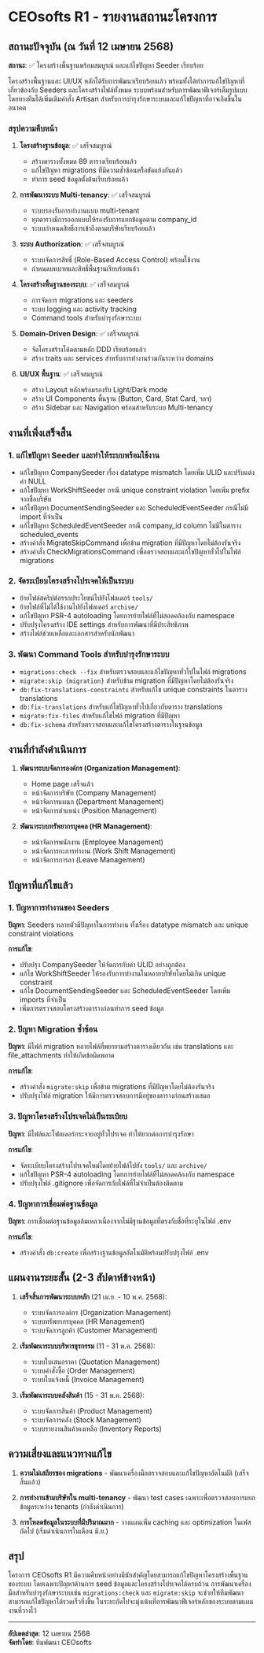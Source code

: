 # CEOsofts R1 - รายงานสถานะโครงการ

## สถานะปัจจุบัน (ณ วันที่ 12 เมษายน 2568)

**สถานะ**: ✅ โครงสร้างพื้นฐานพร้อมสมบูรณ์ และแก้ไขปัญหา Seeder เรียบร้อย

โครงสร้างพื้นฐานและ UI/UX หลักได้รับการพัฒนาเรียบร้อยแล้ว พร้อมทั้งได้ทำการแก้ไขปัญหาที่เกี่ยวข้องกับ Seeders และโครงสร้างไฟล์ทั้งหมด ระบบพร้อมสำหรับการพัฒนาฟีเจอร์เต็มรูปแบบ โดยทางทีมได้เพิ่มเติมคำสั่ง Artisan สำหรับการบำรุงรักษาระบบและแก้ไขปัญหาที่อาจเกิดขึ้นในอนาคต

### สรุปความคืบหน้า

1. **โครงสร้างฐานข้อมูล**: ✅ เสร็จสมบูรณ์

    - สร้างตารางทั้งหมด 89 ตารางเรียบร้อยแล้ว
    - แก้ไขปัญหา migrations ที่มีความซ้ำซ้อนหรือขัดแย้งกันแล้ว
    - ทำการ seed ข้อมูลตั้งต้นเรียบร้อยแล้ว

2. **การพัฒนาระบบ Multi-tenancy**: ✅ เสร็จสมบูรณ์

    - ระบบรองรับการทำงานแบบ multi-tenant
    - ทุกตารางมีการออกแบบให้รองรับการแยกข้อมูลตาม company_id
    - ระบบกำหนดสิทธิ์การเข้าถึงตามบริษัทเรียบร้อยแล้ว

3. **ระบบ Authorization**: ✅ เสร็จสมบูรณ์

    - ระบบจัดการสิทธิ์ (Role-Based Access Control) พร้อมใช้งาน
    - กำหนดบทบาทและสิทธิ์พื้นฐานเรียบร้อยแล้ว

4. **โครงสร้างพื้นฐานของระบบ**: ✅ เสร็จสมบูรณ์

    - การจัดการ migrations และ seeders
    - ระบบ logging และ activity tracking
    - Command tools สำหรับบำรุงรักษาระบบ

5. **Domain-Driven Design**: ✅ เสร็จสมบูรณ์

    - จัดโครงสร้างโค้ดตามหลัก DDD เรียบร้อยแล้ว
    - สร้าง traits และ services สำหรับการทำงานร่วมกันระหว่าง domains

6. **UI/UX พื้นฐาน**: ✅ เสร็จสมบูรณ์
    - สร้าง Layout หลักพร้อมรองรับ Light/Dark mode
    - สร้าง UI Components พื้นฐาน (Button, Card, Stat Card, ฯลฯ)
    - สร้าง Sidebar และ Navigation พร้อมสำหรับระบบ Multi-tenancy

## งานที่เพิ่งเสร็จสิ้น

### 1. แก้ไขปัญหา Seeder และทำให้ระบบพร้อมใช้งาน

- แก้ไขปัญหา CompanySeeder เรื่อง datatype mismatch โดยเพิ่ม ULID และปรับแต่งค่า NULL
- แก้ไขปัญหา WorkShiftSeeder กรณี unique constraint violation โดยเพิ่ม prefix จากชื่อบริษัท
- แก้ไขปัญหา DocumentSendingSeeder และ ScheduledEventSeeder กรณีไม่มี import ที่จำเป็น
- แก้ไขปัญหา ScheduledEventSeeder กรณี company_id column ไม่มีในตาราง scheduled_events
- สร้างคำสั่ง MigrateSkipCommand เพื่อข้าม migration ที่มีปัญหาโดยไม่ต้องรันจริง
- สร้างคำสั่ง CheckMigrationsCommand เพื่อตรวจสอบและแก้ไขปัญหาทั่วไปในไฟล์ migrations

### 2. จัดระเบียบโครงสร้างโปรเจคให้เป็นระบบ

- ย้ายไฟล์สคริปต์อรรถประโยชน์ไปยังโฟลเดอร์ `tools/`
- ย้ายไฟล์ที่ไม่ได้ใช้งานไปยังโฟลเดอร์ `archive/`
- แก้ไขปัญหา PSR-4 autoloading โดยการย้ายไฟล์ที่ไม่สอดคล้องกับ namespace
- ปรับปรุงโครงสร้าง IDE settings สำหรับการพัฒนาที่มีประสิทธิภาพ
- สร้างไฟล์ช่วยเหลือและเอกสารสำหรับนักพัฒนา

### 3. พัฒนา Command Tools สำหรับบำรุงรักษาระบบ

-   `migrations:check --fix` สำหรับตรวจสอบและแก้ไขปัญหาทั่วไปในไฟล์ migrations
-   `migrate:skip {migration}` สำหรับข้าม migration ที่มีปัญหาโดยไม่ต้องรันจริง
-   `db:fix-translations-constraints` สำหรับแก้ไข unique constraints ในตาราง translations
-   `db:fix-translations` สำหรับแก้ไขปัญหาทั่วไปเกี่ยวกับตาราง translations
-   `migrate:fix-files` สำหรับแก้ไขไฟล์ migration ที่มีปัญหา
-   `db:fix-schema` สำหรับตรวจสอบและแก้ไขโครงสร้างตารางในฐานข้อมูล

## งานที่กำลังดำเนินการ

1. **พัฒนาระบบจัดการองค์กร (Organization Management)**:
    - Home page เสร็จแล้ว
    - หน้าจัดการบริษัท (Company Management)
    - หน้าจัดการแผนก (Department Management)
    - หน้าจัดการตำแหน่ง (Position Management)

2. **พัฒนาระบบทรัพยากรบุคคล (HR Management)**:
    - หน้าจัดการพนักงาน (Employee Management)
    - หน้าจัดการกะการทำงาน (Work Shift Management)
    - หน้าจัดการการลา (Leave Management)

## ปัญหาที่แก้ไขแล้ว

### 1. ปัญหาการทำงานของ Seeders

**ปัญหา**: Seeders หลายตัวมีปัญหาในการทำงาน ทั้งเรื่อง datatype mismatch และ unique constraint violations

**การแก้ไข**:
- ปรับปรุง CompanySeeder ให้จัดการกับค่า ULID อย่างถูกต้อง
- แก้ไข WorkShiftSeeder ให้รองรับการทำงานในหลายบริษัทโดยไม่เกิด unique constraint
- แก้ไข DocumentSendingSeeder และ ScheduledEventSeeder โดยเพิ่ม imports ที่จำเป็น
- เพิ่มการตรวจสอบโครงสร้างตารางก่อนทำการ seed ข้อมูล

### 2. ปัญหา Migration ซ้ำซ้อน

**ปัญหา**: มีไฟล์ migration หลายไฟล์ที่พยายามสร้างตารางเดียวกัน เช่น translations และ file_attachments ทำให้เกิดข้อผิดพลาด

**การแก้ไข**:
-   สร้างคำสั่ง `migrate:skip` เพื่อข้าม migrations ที่มีปัญหาโดยไม่ต้องรันจริง
-   ปรับปรุงไฟล์ migration ให้มีการตรวจสอบการมีอยู่ของตารางก่อนสร้างเสมอ

### 3. ปัญหาโครงสร้างโปรเจคไม่เป็นระเบียบ

**ปัญหา**: มีไฟล์และโฟลเดอร์กระจายอยู่ทั่วโปรเจค ทำให้ยากต่อการบำรุงรักษา

**การแก้ไข**:
- จัดระเบียบโครงสร้างโปรเจคใหม่โดยย้ายไฟล์ไปยัง `tools/` และ `archive/`
- แก้ไขปัญหา PSR-4 autoloading โดยการย้ายไฟล์ที่ไม่สอดคล้องกับ namespace
- ปรับปรุงไฟล์ .gitignore เพื่อจัดการกับไฟล์ที่ไม่จำเป็นต้องติดตาม

### 4. ปัญหาการเชื่อมต่อฐานข้อมูล

**ปัญหา**: การเชื่อมต่อฐานข้อมูลล้มเหลวเนื่องจากไม่มีฐานข้อมูลที่ตรงกับชื่อที่ระบุในไฟล์ .env

**การแก้ไข**:
-   สร้างคำสั่ง `db:create` เพื่อสร้างฐานข้อมูลอัตโนมัติพร้อมปรับปรุงไฟล์ .env

## แผนงานระยะสั้น (2-3 สัปดาห์ข้างหน้า)

1. **เสร็จสิ้นการพัฒนาระบบหลัก** (21 เม.ย. - 10 พ.ค. 2568):

    - ระบบจัดการองค์กร (Organization Management)
    - ระบบทรัพยากรบุคคล (HR Management)
    - ระบบจัดการลูกค้า (Customer Management)

2. **เริ่มพัฒนาระบบบริหารธุรกรรม** (11 - 31 พ.ค. 2568):

    - ระบบใบเสนอราคา (Quotation Management)
    - ระบบคำสั่งซื้อ (Order Management)
    - ระบบใบแจ้งหนี้ (Invoice Management)

3. **เริ่มพัฒนาระบบคลังสินค้า** (15 - 31 พ.ค. 2568):
    - ระบบจัดการสินค้า (Product Management)
    - ระบบจัดการคลัง (Stock Management)
    - ระบบรายงานสินค้าคงเหลือ (Inventory Reports)

## ความเสี่ยงและแนวทางแก้ไข

1. **ความไม่เสถียรของ migrations** - พัฒนาเครื่องมือตรวจสอบและแก้ไขปัญหาอัตโนมัติ (เสร็จสิ้นแล้ว)

2. **การทำงานข้ามบริษัทใน multi-tenancy** - พัฒนา test cases เฉพาะเพื่อตรวจสอบการแยกข้อมูลระหว่าง tenants (กำลังดำเนินการ)

3. **การโหลดข้อมูลในระบบที่มีปริมาณมาก** - วางแผนเพิ่ม caching และ optimization ในเฟสถัดไป (เริ่มดำเนินการในเดือน มิ.ย.)

## สรุป

โครงการ CEOsofts R1 มีความคืบหน้าอย่างมีนัยสำคัญโดยสามารถแก้ไขปัญหาโครงสร้างพื้นฐานของระบบ โดยเฉพาะปัญหาด้านการ seed ข้อมูลและโครงสร้างโปรเจคได้ครบถ้วน การพัฒนาเครื่องมือสำหรับบำรุงรักษาระบบเช่น `migrations:check` และ `migrate:skip` จะช่วยให้ทีมพัฒนาสามารถแก้ไขปัญหาได้รวดเร็วยิ่งขึ้น ในระยะถัดไปจะมุ่งเน้นที่การพัฒนาฟีเจอร์หลักของระบบตามแผนงานที่วางไว้

---

**อัปเดตล่าสุด**: 12 เมษายน 2568  
**จัดทำโดย**: ทีมพัฒนา CEOsofts

